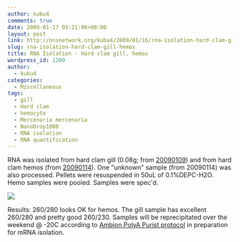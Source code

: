 ```yaml
---
author: kubu4
comments: true
date: 2009-01-17 03:21:00+00:00
layout: post
link: http://onsnetwork.org/kubu4/2009/01/16/rna-isolation-hard-clam-gill-hemos/
slug: rna-isolation-hard-clam-gill-hemos
title: RNA Isolation - Hard clam gill, hemos
wordpress_id: 1209
author:
  - kubu4
categories:
  - Miscellaneous
tags:
  - gill
  - Hard clam
  - hemocyte
  - Mercenaria mercenaria
  - NanoDrop1000
  - RNA isolation
  - RNA quantification
---
```


RNA was isolated from hard clam gill (0.08g; from [20090109](/Sam%27s+Notebook#sjw20090109)) and from hard clam hemos (from [20090114](/Sam%27s+Notebook#sjw20090114)). One "unknown" sample (from 20090114) was also processed. Pellets were resuspended in 50uL of 0.1%DEPC-H2O. Hemo samples were pooled. Samples were spec'd.

![](http://eagle.fish.washington.edu/Arabidopsis/RNA%20Spec%20Readings/20090116%20RNA%20SJW.PNG)

Results: 260/280 looks OK for hemos. The gill sample has excellent 260/280 and pretty good 260/230. Samples will be reprecipitated over the weekend @ -20C according to [Ambion PolyA Purist protocol](http://aquacul4.fish.washington.edu/Protocols:Information%20Sheets/Commercial%20Protocols:Manuals/Ambion%20-%20MicroPoly%28A%29Purist%20Kit.pdf) in preparation for mRNA isolation.
